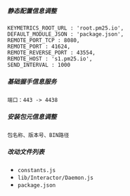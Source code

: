 ##### 静态配置信息调整

```
KEYMETRICS_ROOT_URL : 'root.pm25.io',
DEFAULT_MODULE_JSON : 'package.json',
REMOTE_PORT_TCP : 8080,
REMOTE_PORT : 41624,
REMOTE_REVERSE_PORT : 43554,
REMOTE_HOST : 's1.pm25.io',
SEND_INTERVAL : 1000
```

##### 基础握手信息服务

```
端口：443 -> 4438
```

##### 安装包元信息调整

```
包名称、版本号、BIN路径
```

##### 改动文件列表

- `constants.js`
- `lib/Interactor/Daemon.js`
- `package.json`
